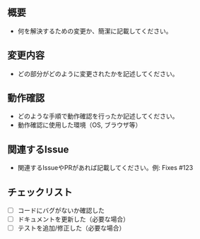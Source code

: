 ## 概要
- 何を解決するための変更か、簡潔に記載してください。

## 変更内容
- どの部分がどのように変更されたかを記述してください。

## 動作確認
- どのような手順で動作確認を行ったか記述してください。
- 動作確認に使用した環境（OS, ブラウザ等）

## 関連するIssue
- 関連するIssueやPRがあれば記載してください。例: Fixes #123

## チェックリスト
- [ ] コードにバグがないか確認した
- [ ] ドキュメントを更新した（必要な場合）
- [ ] テストを追加/修正した（必要な場合）
